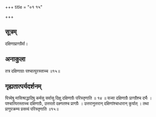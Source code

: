 +++
title = "०१ १५"

+++
## सूत्रम्
दक्षिणाप्रागग्रैर्वा।
## अनाकुला
तत्र दक्षिणाग्राः पश्चात्पुरस्ताच्च ॥१५॥

## गृह्यतात्पर्यदर्शनम्
पित्र्येषु मासिश्राद्धादिषु कर्मसु सर्वासु दिक्षु दक्षिणाग्रैः परिस्तृणाति ॥ १४ ॥
यज्वा दक्षिणाग्रैः प्रागग्रैश्च दर्भैः ।
पश्चात्पिरस्ताच्च दक्षिणाग्रैः, उत्तरतो दक्ष्णतश्च प्रागग्रैः ।
उत्तरानुत्तरान् दक्षिणांश्चाधारान् कुर्यात् ।
तथा प्रागुपक्रम्य प्रसव्यं परिस्तृणाति ॥१५॥
